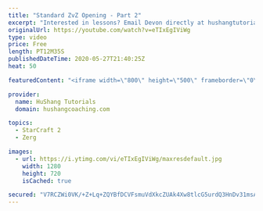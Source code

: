 ```yaml
---
title: "Standard ZvZ Opening - Part 2"
excerpt: "Interested in lessons? Email Devon directly at hushangtutorials@outlook.com ------------------------------------------------------------------------------------------------------- Want to support HuShang Tutorials directly? Patreon is a website where you can contribute a monthly donation that will help"
originalUrl: https://youtube.com/watch?v=eTIxEgIViWg
type: video
price: Free
length: PT12M35S
publishedDateTime: 2020-05-27T21:40:25Z
heat: 50

featuredContent: "<iframe width=\"800\" height=\"500\" frameborder=\"0\" src=\"https://www.youtube.com/embed/eTIxEgIViWg\" allow=\"accelerometer; autoplay; encrypted-media; gyroscope; picture-in-picture\" allowfullscreen></iframe>"

provider:
  name: HuShang Tutorials
  domain: hushangcoaching.com

topics:
  - StarCraft 2
  - Zerg

images:
  - url: https://i.ytimg.com/vi/eTIxEgIViWg/maxresdefault.jpg
    width: 1280
    height: 720
    isCached: true

secured: "V7RCZWi0VK/+Z+Lq+ZQYBfDCVFsmuVdXkcZUAk4Xw8tlcG5urdQ3HnDv31msAxDQqcu9/5IqW2bDbO9660DrldZ6xn5a/f3CFbw2dssqOc1UfY6wYqHgSoyBOIMa2Fy0DAjXd1smOXDcgU6PE++qU7pP783096AaE8oTI94S4D7Z8E46MRrkhLsFYwVgxGzQubcFvUU1lOusL4t4UJ3/FWMJrF29qyLrPkj1/JcfkrE6jvQcWz4IJBQl4Gca9e9nXAtpojy8hGSBUBnAbk1tuFaq5jt0SjhIKdomO4fetAQyRtfY3dfG7q3eJl5lWx7nzzelkpKg8xx83SeXT/yaeutvmn0MsO8WRIbhX8TL04KRlXh0zo/F83GnP7uLSH+gXv+dFzWq/sPSl2mRs26PnyftXqRyKn7KMJAWy7Suclo=;wf8b7GusnaQjIj9f+VGjQg=="
---
```


